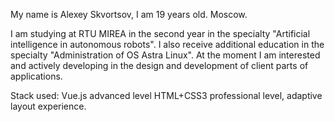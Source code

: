 My name is Alexey Skvortsov, I am 19 years old. Moscow.

I am studying at RTU MIREA in the second year in the specialty "Artificial intelligence in autonomous robots". I also receive additional education in the specialty "Administration of OS Astra Linux". 
At the moment I am interested and actively developing in the design and development of client parts of applications.

Stack used:
Vue.js advanced level
HTML+CSS3 professional level, adaptive layout experience.

